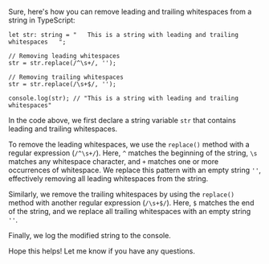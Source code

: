 Sure, here's how you can remove leading and trailing whitespaces from a string in TypeScript:

```
let str: string = "   This is a string with leading and trailing whitespaces   ";

// Removing leading whitespaces
str = str.replace(/^\s+/, '');

// Removing trailing whitespaces
str = str.replace(/\s+$/, '');

console.log(str); // "This is a string with leading and trailing whitespaces"
```

In the code above, we first declare a string variable `str` that contains leading and trailing whitespaces.

To remove the leading whitespaces, we use the `replace()` method with a regular expression (`/^\s+/`). Here, `^` matches the beginning of the string, `\s` matches any whitespace character, and `+` matches one or more occurrences of whitespace. We replace this pattern with an empty string `''`, effectively removing all leading whitespaces from the string.

Similarly, we remove the trailing whitespaces by using the `replace()` method with another regular expression (`/\s+$/`). Here, `$` matches the end of the string, and we replace all trailing whitespaces with an empty string `''`.

Finally, we log the modified string to the console.

Hope this helps! Let me know if you have any questions.
